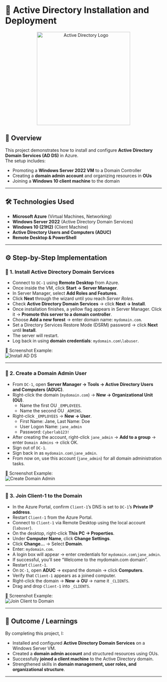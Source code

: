 # 🏢 Active Directory Installation and Deployment

<p align="center">
  <img src="https://i.imgur.com/pU5A58S.png" alt="Active Directory Logo" width="300"/>
</p>  

## 📌 Overview  
This project demonstrates how to install and configure **Active Directory Domain Services (AD DS)** in Azure.  
The setup includes:  
- Promoting a **Windows Server 2022 VM** to a Domain Controller  
- Creating a **domain admin account** and organizing resources in **OUs**  
- Joining a **Windows 10 client machine** to the domain  

---

## 🛠️ Technologies Used  
- **Microsoft Azure** (Virtual Machines, Networking)  
- **Windows Server 2022** (Active Directory Domain Services)  
- **Windows 10 (21H2)** (Client Machine)  
- **Active Directory Users and Computers (ADUC)**  
- **Remote Desktop & PowerShell**  

---

## ⚙️ Step-by-Step Implementation  

### 🔹 1. Install Active Directory Domain Services  
 
- Connect to `DC-1` using **Remote Desktop** from Azure.  
- Once inside the VM, click **Start → Server Manager**.  
- In Server Manager, select **Add Roles and Features**.  
- Click **Next** through the wizard until you reach *Server Roles*.  
- Check **Active Directory Domain Services** → click **Next → Install**.  
- Once installation finishes, a yellow flag appears in Server Manager. Click it → **Promote this server to a domain controller**.  
- Choose **Add a new forest** → enter domain name: `mydomain.com`.  
- Set a Directory Services Restore Mode (DSRM) password → click **Next** until **Install**.  
- The server will restart.  
- Log back in using **domain credentials**: `mydomain.com\labuser`.  

📸 Screenshot Example:  
![Install AD DS](https://via.placeholder.com/600x300?text=Install+Active+Directory)  

---

### 🔹 2. Create a Domain Admin User  
  
- From `DC-1`, open **Server Manager → Tools → Active Directory Users and Computers (ADUC)**.  
- Right-click the domain (`mydomain.com`) → **New → Organizational Unit (OU)**.  
  - Name the first OU `_EMPLOYEES`.  
  - Name the second OU `_ADMINS`.  
- Right-click `_EMPLOYEES` → **New → User**.  
  - First Name: Jane, Last Name: Doe  
  - User Logon Name: `jane_admin`  
  - Password: `Cyberlab123!`  
- After creating the account, right-click `jane_admin` → **Add to a group** → enter `Domain Admins` → click OK.  
- Sign out of `DC-1`.  
- Sign back in as `mydomain.com\jane_admin`.  
- From now on, use this account (`jane_admin`) for all domain administration tasks.  

📸 Screenshot Example:  
![Create Domain Admin](https://via.placeholder.com/600x300?text=Create+Domain+Admin)  

---

### 🔹 3. Join Client-1 to the Domain  
 
- In the Azure Portal, confirm `Client-1`’s DNS is set to `DC-1`’s **Private IP address**.  
- Restart `Client-1` from the Azure Portal.  
- Connect to `Client-1` via Remote Desktop using the local account (`labuser`).  
- On the desktop, right-click **This PC → Properties**.  
- Under **Computer Name**, click **Change Settings**.  
- Click **Change…** → Select **Domain**.  
- Enter: `mydomain.com`.  
- A login box will appear → enter credentials for `mydomain.com\jane_admin`.  
- If successful, you’ll see “Welcome to the mydomain.com domain”.  
- Restart `Client-1`.  
- On `DC-1`, open **ADUC** → expand the domain → click **Computers**.  
- Verify that `Client-1` appears as a joined computer.  
- Right-click the domain → **New → OU** → name it `_CLIENTS`.  
- Drag and drop `Client-1` into `_CLIENTS`.  

📸 Screenshot Example:  
![Join Client to Domain](https://via.placeholder.com/600x300?text=Join+Client+to+Domain)  

---

## 🎯 Outcome / Learnings  
By completing this project, I:  
- Installed and configured **Active Directory Domain Services** on a Windows Server VM.  
- Created a **domain admin account** and structured resources using OUs.  
- Successfully **joined a client machine** to the Active Directory domain.  
- Strengthened skills in **domain management, user roles, and organizational structure**.  

---
